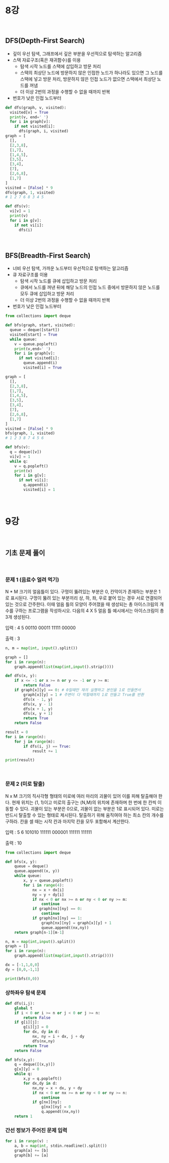 # 8강

<br/>

## DFS(Depth-First Search)
- 깊이 우선 탐색, 그래프에서 깊은 부분을 우선적으로 탐색하는 알고리즘
- 스택 자료구조(혹은 재귀함수)를 이용
  - 탐색 시작 노드를 스택에 삽입하고 방문 처리
  - 스택의 최상단 노드에 방문하지 않은 인접한 노드가 하나라도 있으면 그 노드를 스택에 넣고 방문 처리, 방문하지 않은 인접 노드가 없으면 스택에서 최상단 노드를 꺼냄
  - 더 이상 2번의 과정을 수행할 수 없을 때까지 반복
- 번호가 낮은 인접 노드부터

```python
def dfs(graph, v, visited):
  visited[v] = True
  print(v, end=' ')
  for i in graph[v]:
    if not visited[i]:
      dfs(graph, i, visited)
graph = [
  [],
  [2,3,8],
  [1,7],
  [1,4,5],
  [3,5],
  [3,4],
  [7],
  [2,6,8],
  [1,7]
]
visited = [False] * 9
dfs(graph, 1, visited)
# 1 2 7 6 8 3 4 5 
```
```python
def dfs(v):
  vi[v] = 1
  print(v)
  for i in g[v]:
    if not vi[i]:
      dfs(i)
```


<br/>

## BFS(Breadth-First Search)
- 너비 우선 탐색, 가까운 노드부터 우선적으로 탐색하는 알고리즘
- 큐 자료구조를 이용
  - 탐색 시작 노드를 큐에 삽입하고 방문 처리
  - 큐에서 노드를 꺼낸 뒤에 해당 노드의 인접 노드 중에서 방문하지 않은 노드를 모두 큐에 삽입하고 방문 처리
  - 더 이상 2번의 과정을 수행할 수 없을 때까지 반복
- 번호가 낮은 인접 노드부터

```python
from collections import deque

def bfs(graph, start, visited):
  queue = deque([start])
  visited[start] = True
  while queue:
    v = queue.popleft()
    print(v,end=' ')
    for i in graph[v]:
      if not visited[i]:
        queue.append(i)
        visited[i] = True

graph = [
  [],
  [2,3,8],
  [1,7],
  [1,4,5],
  [3,5],
  [3,4],
  [7],
  [2,6,8],
  [1,7]
]
visited = [False] * 9
bfs(graph, 1, visited)
# 1 2 3 8 7 4 5 6
```
```python
def bfs(v):
  q = deque([v])
  vi[v] = 1
  while q:
    v = q.popleft()
    print(v)
    for i in g[v]:
      if not vi[i]:
        q.append(i)
        visited[i] = 1
```

<br/>

# 9강

<br/>

## 기초 문제 풀이

<br/>

### 문제 1 (음료수 얼려 먹기)
N * M 크기의 얼음틀이 있다. 구멍이 뚫려있는 부분은 0, 칸막이가 존재하는 부분은 1로 표시된다. 구멍이 뚫려 있는 부분끼리 상, 하, 좌, 우로 붙어 있는 경우 서로 연결되어 있는 것으로 간주한다. 이때 얼음 틀의 모양이 주어졌을 때 생성되는 총 아이스크림의 개수를 구하는 프로그램을 작성하시오. 다음의 4 X 5 얼음 틀 예시에서는 아이스크림이 총 3개 생성된다.

입력 :
4 5
00110
00011
11111
00000

출력 :
3

```python
n, m = map(int, input().split())

graph = []
for i in range(n):
    graph.append(list(map(int,input().strip())))

def dfs(x, y):
    if x <= -1 or x >= n or y <= -1 or y >= m:
        return False
    if graph[x][y] == 0: # 0일때만 재귀 실행하고 본인을 1로 만들면서
        graph[x][y] = 1 # 주변이 다 막힐때까지 1로 만들고 True를 반환
        dfs(x - 1, y)
        dfs(x, y - 1)
        dfs(x + 1, y)
        dfs(x, y + 1)
        return True
    return False

result = 0
for i in range(n):
    for j in range(m):
        if dfs(i, j) == True:
            result += 1

print(result)
```

<br/>

### 문제 2 (미로 탈출)

N x M 크기의 직사각형 형태의 미로에 여러 마리의 괴물이 있어 이를 피해 탈출해야 한다. 현재 위치는 (1, 1)이고 미로의 출구는 (N,M)의 위치에 존재하며 한 번에 한 칸씩 이동할 수 있다. 괴물이 있는 부분은 0으로, 괴물이 없는 부분은 1로 표시되어 있다. 미로는 반드시 탈출할 수 있는 형태로 제시된다. 탈출하기 위해 움직여야 하는 최소 칸의 개수를 구하라. 칸을 셀 때는 시작 칸과 마지막 칸을 모두 포함해서 계산한다.

입력 :
5 6
101010
111111
000001
111111
111111

출력 :
10

```python
from collections import deque

def bfs(x, y):
    queue = deque()
    queue.append((x, y))
    while queue:
        x, y = queue.popleft()
        for i in range(4):
            nx = x + dx[i]
            ny = y + dy[i]
            if nx < 0 or nx >= n or ny < 0 or ny >= m:
                continue
            if graph[nx][ny] == 0:
                continue
            if graph[nx][ny] == 1:
                graph[nx][ny] = graph[x][y] + 1
                queue.append((nx,ny))
    return graph[n-1][m-1]

n, m = map(int,input().split())
graph = []
for i in range(n):
    graph.append(list(map(int,input().strip())))

dx = [-1,1,0,0]
dy = [0,0,-1,1]

print(bfs(0,0))
```


### 상하좌우 탐색 문제
```python
def dfs(i,j):
    global t
    if i < 0 or i >= n or j < 0 or j >= n:
        return False
    if g[i][j]:
        g[i][j] = 0
        for dx, dy in d:
            nx, ny = i + dx, j + dy
            dfs(nx,ny)
        return True
    return False
```
```python
def bfs(x,y):
    q = deque([(x,y)])
    g[x][y] = 0
    while q:
        x,y = q.popleft()
        for dx,dy in d:
            nx,ny = x + dx, y + dy
            if nx < 0 or nx >= n or ny < 0 or ny >= n:
                continue
            if g[nx][ny]:
                g[nx][ny] = 0
                q.append((nx,ny))
    return 1
```
### 간선 정보가 주어진 문제 입력
```python
for i in range(v) : 
    a, b = map(int, stdin.readline().split())
    graph[a] += [b]
    graph[b] += [a]
```